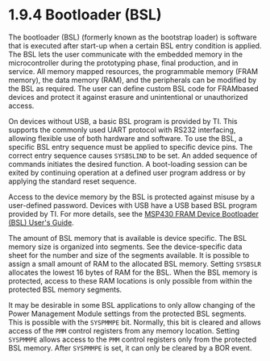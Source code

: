 # 1.9.4 Bootloader (BSL)

The bootloader (BSL) (formerly known as the bootstrap loader) is software that is executed after start-up when a
certain BSL entry condition is applied. The BSL lets the user communicate with the embedded memory in the
microcontroller during the prototyping phase, final production, and in service. All memory mapped resources, the
programmable memory (FRAM memory), the data memory (RAM), and the peripherals can be modified by the BSL as required.
The user can define custom BSL code for FRAMbased devices and protect it against erasure and unintentional or
unauthorized access.

On devices without USB, a basic BSL program is provided by TI. This supports the commonly used UART protocol with RS232
interfacing, allowing flexible use of both hardware and software. To use the BSL, a specific BSL entry sequence must be
applied to specific device pins. The correct entry sequence causes `SYSBSLIND` to be set. An added sequence of commands
initiates the desired function. A boot-loading session can be exited by continuing operation at a defined user program
address or by applying the standard reset sequence.

Access to the device memory by the BSL is protected against misuse by a user-defined password. Devices with USB have a
USB based BSL program provided by TI. For more details, see the
[MSP430 FRAM Device Bootloader (BSL) User's Guide](http://www.ti.com/lit/pdf/SLAU550).

The amount of BSL memory that is available is device specific. The BSL memory size is organized into segments. See the
device-specific data sheet for the number and size of the segments available. It is possible to assign a small amount
of RAM to the allocated BSL memory. Setting `SYSBSLR` allocates the lowest 16 bytes of RAM for the BSL. When the BSL
memory is protected, access to these RAM locations is only possible from within the protected BSL memory segments.

It may be desirable in some BSL applications to only allow changing of the Power Management Module settings from the
protected BSL segments. This is possible with the `SYSPMMPE` bit. Normally, this bit is cleared and allows access of
the `PMM` control registers from any memory location. Setting `SYSPMMPE` allows access to the `PMM` control registers
only from the protected BSL memory. After `SYSPMMPE` is set, it can only be cleared by a BOR event.

